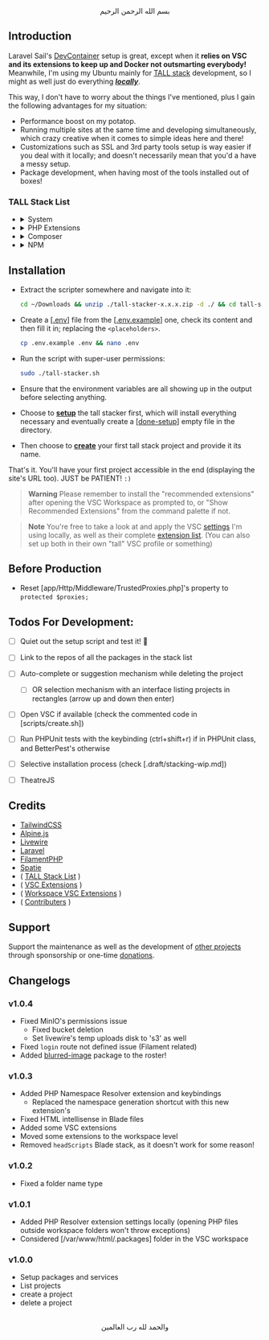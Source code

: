 <div align="center">
    بسم الله الرحمن الرحيم
</div>

## Introduction

Laravel Sail's [DevContainer](https://laravel.com/docs/sail#using-devcontainers) setup is great, except when it **relies on VSC and its extensions to keep up and Docker not outsmarting everybody!** Meanwhile, I'm using my Ubuntu mainly for [TALL stack](https://tallstack.dev/) development, so I might as well just do everything <u>***locally***</u>.

This way, I don't have to worry about the things I've mentioned, plus I gain the following advantages for my situation:

- Performance boost on my potatop.
- Running multiple sites at the same time and developing simultaneously, which crazy creative when it comes to simple ideas here and there!
- Customizations such as SSL and 3rd party tools setup is way easier if you deal with it locally; and doesn't necessarily mean that you'd a have a messy setup.
- Package development, when having most of the tools installed out of boxes!

### TALL Stack List

- <details><summary>System</summary>
  <p>

  - Packages
    - git
    - curl
    - ghostscript
    - ffmpeg
    - mkcert
    - php
    - apache2
    - composer
    - npm
  - Passive Services
    - Redis
    - MySQL
    - Mailpit
    - MinIO
  - Active Services
    - Expose

  </p>
  </details>

- <details><summary>PHP Extensions</summary>
  <p>

  - php-curl
  - php-xml
  - php-dom
  - php-bcmath
  - php-imagick
  - php-gd
  - php-xdebug

  </p>
  </details>

- <details><summary>Composer</summary>
  <p>

  - Global
    - phpcs (CodeSniffer)
  - Local
    - league/flysystem-aws-s3-v3
    - livewire/livewire
    - qruto/laravel-wave
    - predis/predis
    - mcamara/laravel-localization
    - laravel/scout
    - "spatie/laravel-medialibrary:^10.0.0"
    - filament/filament:"^2.0"
    - filament/forms:"^2.0"
    - filament/tables:"^2.0"
    - filament/notifications:"^2.0"
    - filament/spatie-laravel-media-library-plugin:"^2.0"
    - spatie/eloquent-sortable
    - spatie/laravel-sluggable
    - spatie/laravel-translatable
    - filament/spatie-laravel-translatable-plugin:"^2.0"
    - spatie/laravel-tags
    - filament/spatie-laravel-tags-plugin:"^2.0"
    - spatie/laravel-permission
    - bezhansalleh/filament-shield
    - spatie/laravel-settings
    - filament/spatie-laravel-settings-plugin:"^2.0"
    - spatie/laravel-options
    - blade-ui-kit/blade-icons
  - Local Development
    - laravel/telescope
    - pestphp/pest
    - pestphp/pest-plugin-faker
    - pestphp/pest-plugin-laravel
    - pestphp/pest-plugin-livewire
    - laravel-lang/lang

  </p>
  </details>

- <details><summary>NPM</summary>
  <p>

  - Local
    - alpinejs
    - @alpinejs/mask
    - @alpinejs/intersect
    - @alpinejs/persist
    - @alpinejs/focus
    - @alpinejs/collapse
    - @alpinejs/morph
    - laravel-wave
  - Local Development
    - tailwindcss
    - postcss
    - autoprefixer
    - @tailwindcss/typography
    - @tailwindcss/forms
    - @tailwindcss/aspect-ratio
    - @tailwindcss/line-clamp
    - @tailwindcss/container-queries
    - @defstudio/vite-livewire-plugin
    - tippy.js
    - @awcodes/alpine-floating-ui
    - alpinejs-breakpoints

  </p>
  </details>


## Installation

- Extract the scripter somewhere and navigate into it:
  ```bash
  cd ~/Downloads && unzip ./tall-stacker-x.x.x.zip -d ./ && cd tall-stacker-x.x.x
  ```

- Create a [[.env](./.env)] file from the [[.env.example](./.env.example)] one, check its content and then fill it in; replacing the `<placeholders>`.
  ```bash
  cp .env.example .env && nano .env
  ```

- Run the script with super-user permissions:
  ```bash
  sudo ./tall-stacker.sh
  ```

- Ensure that the environment variables are all showing up in the output before selecting anything.

- Choose to [**setup**](./scripts/setup.sh) the tall stacker first, which will install everything necessary and eventually create a [[done-setup](./done-setup)] empty file in the directory.

- Then choose to [**create**](./scripts/create.sh) your first tall stack project and provide it its name.

That's it. You'll have your first project accessible in the end (displaying the site's URL too). JUST be PATIENT! `:)`

> **Warning**
> Please remember to install the "recommended extensions" after opening the VSC Workspace as prompted to, or "Show Recommended Extensions" from the command palette if not.

> **Note**
> You're free to take a look at and apply the VSC [settings](./files/.opinionated/settings.json) I'm using locally, as well as their complete [extension list](./files/.opinionated/extensions.md). (You can also set up both in their own "tall" VSC profile or something)


## Before Production

- Reset [app/Http/Middleware/TrustedProxies.php]'s property to `protected $proxies;`


## Todos For Development:

- [ ] Quiet out the setup script and test it! 🌚
- [ ] Link to the repos of all the packages in the stack list
- [ ] Auto-complete or suggestion mechanism while deleting the project
  - [ ] OR selection mechanism with an interface listing projects in rectangles (arrow up and down then enter)
- [ ] Open VSC if available (check the commented code in [scripts/create.sh])
- [ ] Run PHPUnit tests with the keybinding (ctrl+shift+r) if in PHPUnit class, and BetterPest's otherwise
- [ ] Selective installation process (check [.draft/stacking-wip.md])
- [ ] TheatreJS


## Credits

- [TailwindCSS](https://tailwindcss.com)
- [Alpine.js](https://alpinejs.dev)
- [Livewire](https://laravel-livewire.com)
- [Laravel](https://laravel.com)
- [FilamentPHP](https://filamentphp.com)
- [Spatie](https://github.com/spatie)
- ( [TALL Stack List](#tall-stack-list) )
- ( [VSC Extensions](./files/.opinionated/extensions.md) )
- ( [Workspace VSC Extensions](./files/.shared/tall.code-workspace) )
- ( [Contributers](https://github.com/GoodM4ven/tall-stacker/graphs/contributors) )


## Support

Support the maintenance as well as the development of [other projects](https://github.com/sponsors/GoodM4ven) through sponsorship or one-time [donations](https://github.com/sponsors/GoodM4ven?frequency=one-time&sponsor=GoodM4ven).


## Changelogs

### v1.0.4
- Fixed MinIO's permissions issue
  - Fixed bucket deletion
  - Set livewire's temp uploads disk to 's3' as well
- Fixed `login` route not defined issue (Filament related)
- Added [blurred-image](https://github.com/GoodM4ven/blurred-image) package to the roster!

### v1.0.3
- Added PHP Namespace Resolver extension and keybindings
  - Replaced the namespace generation shortcut with this new extension's
- Fixed HTML intellisense in Blade files
- Added some VSC extensions
- Moved some extensions to the workspace level
- Removed `headScripts` Blade stack, as it doesn't work for some reason!

### v1.0.2
- Fixed a folder name type

### v1.0.1
- Added PHP Resolver extension settings locally (opening PHP files outside workspace folders won't throw exceptions)
- Considered [/var/www/html/.packages] folder in the VSC workspace

### v1.0.0
- Setup packages and services
- List projects
- create a project
- delete a project


<div align="center">
   <br>والحمد لله رب العالمين
</div>
